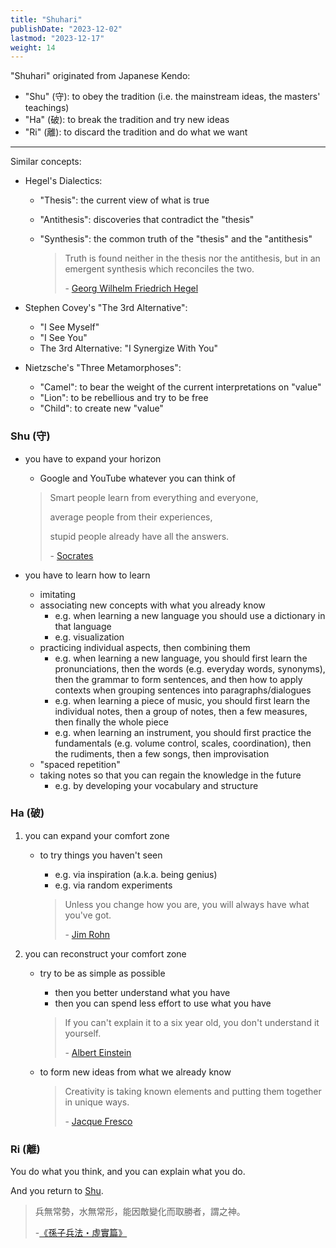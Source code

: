 ```yaml
---
title: "Shuhari"
publishDate: "2023-12-02"
lastmod: "2023-12-17"
weight: 14
---
```


"Shuhari" originated from Japanese Kendo:

- "Shu" (守): to obey the tradition (i.e. the mainstream ideas, the masters' teachings)
- "Ha" (破): to break the tradition and try new ideas
- "Ri" (離): to discard the tradition and do what we want

---

Similar concepts:

- Hegel's Dialectics:

  - "Thesis": the current view of what is true
  - "Antithesis": discoveries that contradict the "thesis"
  - "Synthesis": the common truth of the "thesis" and the "antithesis"

    > Truth is found neither in the thesis nor the antithesis, but in an emergent
    > synthesis which reconciles the two.
    >
    > \- [Georg Wilhelm Friedrich Hegel](https://www.goodreads.com/quotes/130931-truth-is-found-neither-in-the-thesis-nor-the-antithesis)

- Stephen Covey's "The 3rd Alternative":

  - "I See Myself"
  - "I See You"
  - The 3rd Alternative: "I Synergize With You"

- Nietzsche's "Three Metamorphoses":

  - "Camel": to bear the weight of the current interpretations on "value"
  - "Lion": to be rebellious and try to be free
  - "Child": to create new "value"

### Shu (守)

- you have to expand your horizon

  - Google and YouTube whatever you can think of

  > Smart people learn from everything and everyone,
  >
  > average people from their experiences,
  >
  > stupid people already have all the answers.
  >
  > \- [Socrates](https://www.goodreads.com/quotes/10408021-smart-people-learn-from-everything-and-everyone-average-people-from)

- you have to learn how to learn

  - imitating
  - associating new concepts with what you already know
    - e.g. when learning a new language you should use a dictionary in that language
    - e.g. visualization
  - practicing individual aspects, then combining them
    - e.g. when learning a new language, you should first learn the
      pronunciations, then the words (e.g. everyday words, synonyms),
      then the grammar to form sentences, and then how to apply contexts
      when grouping sentences into paragraphs/dialogues
    - e.g. when learning a piece of music, you should first learn the
      individual notes, then a group of notes, then a few measures, then
      finally the whole piece
    - e.g. when learning an instrument, you should first practice the
      fundamentals (e.g. volume control, scales, coordination), then the
      rudiments, then a few songs, then improvisation
  - "spaced repetition"
  - taking notes so that you can regain the knowledge in the future
    - e.g. by developing your vocabulary and structure

### Ha (破)

1. you can expand your comfort zone

   - to try things you haven't seen

     - e.g. via inspiration (a.k.a. being genius)
     - e.g. via random experiments

     > Unless you change how you are, you will always have what you've got.
     >
     > \- [Jim Rohn](https://www.goodreads.com/quotes/364884-unless-you-change-how-you-are-you-will-always-have)

2. you can reconstruct your comfort zone

   - try to be as simple as possible

     - then you better understand what you have
     - then you can spend less effort to use what you have

     > If you can't explain it to a six year old, you don't understand it yourself.
     >
     > \- [Albert Einstein](https://www.goodreads.com/quotes/19421-if-you-can-t-explain-it-to-a-six-year-old)

   - to form new ideas from what we already know

     > Creativity is taking known elements and putting them together in unique
     > ways.
     >
     > \- [Jacque Fresco](https://quotefancy.com/quote/1196029/Jacque-Fresco-Creativity-is-taking-known-elements-and-putting-them-together-in-unique)

### Ri (離)

You do what you think, and you can explain what you do.

And you return to [Shu](#shu-守).

> 兵無常勢，水無常形，能因敵變化而取勝者，謂之神。
>
> \-[《孫子兵法・虛實篇》](https://web.nutn.edu.tw/gac370/teaching/chapter/sun_Z.htm#6)
